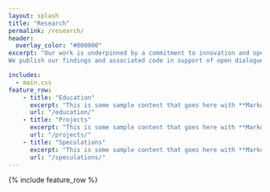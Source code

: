 ```yaml
---
layout: splash
title: "Research"
permalink: /research/
header:
  overlay_color: "#000000"
excerpt: "Our work is underpinned by a commitment to innovation and open research. We critically and creatively explore the latest developments in AI and experiment with new techniques and applications. Our aim is to create new, speculative configurations and uses of AI, as well as to enable opportunities for public engagement and learning.  We take on projects that push us in new directions, as a means to provide value and opportunities for our collaborators and their wider constituencies. 
We publish our findings and associated code in support of open dialogue."

includes:
  - main.css
feature_row:
    - title: "Education"
      excerpt: "This is some sample content that goes here with **Markdown** formatting."
      url: "/education/"
    - title: "Projects"
      excerpt: "This is some sample content that goes here with **Markdown** formatting."
      url: "/projects/"
    - title: "Speculations"
      excerpt: "This is some sample content that goes here with **Markdown** formatting."
      url: "/speculations/"
---
```


<!-- {% include feature_row id="intro" type="center" %} -->

{% include feature_row %}
